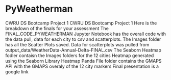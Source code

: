 # PyWeatherman
CWRU DS Bootcamp Project 1
CWRU DS Bootcamp Project 1 Here is the breakdown of the finals for your assessment
The FINAL_CODE_PYWEATHERMAN Jupyter Notebook has the overall code with the data pull, data for each city to csv and scatterplots. The Images folder has all the Scatter Plots saved. Data for scatterplots was pulled from output_data/WeatherData-Annual-Delta-FINAL.csv
The Seaborn Heatmap fodler contaisn the Images folders for the 12 cities Heatmap generated using the Seaborn Library Heatmap Panda File folder contains the GMAPS API with the GMAPS overaly of the 12 city markers
Final presentation is a google link
